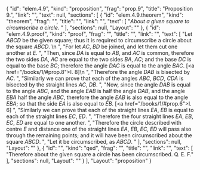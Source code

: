 {
  "id": "elem.4.9",
  "kind": "proposition",
  "frag": "prop.9",
  "title": "Proposition 9.",
  "link": "",
  "text": null,
  "sections": [
    {
      "id": "elem.4.9.theorem",
      "kind": "theorem",
      "frag": "",
      "title": "",
      "link": "",
      "text": [
        "<var>About a given square to circumscribe a circle</var>. "
      ],
      "sections": null,
      "Layout": ""
    },
    {
      "id": "elem.4.9.proof",
      "kind": "proof",
      "frag": "",
      "title": "",
      "link": "",
      "text": [
        "Let <var>ABCD</var> be the given square; thus it is required to circumscribe a circle about the square <var>ABCD</var>. \n      ",
        "For let <var>AC</var>, <var>BD</var> be joined, and let them cut one another at <var>E</var>. ",
        "Then, since <var>DA</var> is equal to <var>AB</var>, and <var>AC</var> is common, therefore the two sides <var>DA</var>, <var>AC</var> are equal to the two sides <var>BA</var>, <var>AC</var>; and the base <var>DC</var> is equal to the base <var>BC</var>; therefore the angle <var>DAC</var> is equal to the angle <var>BAC</var>. [<a href=\"/books/1/#prop.8\">I. 8</a>]\n      ",
        "Therefore the angle <var>DAB</var> is bisected by <var>AC</var>. ",
        "Similarly we can prove that each of the angles <var>ABC</var>, <var>BCD</var>, <var>CDA</var> is bisected by the straight lines <var>AC</var>, <var>DB</var>. ",
        "Now, since the angle <var>DAB</var> is equal to the angle <var>ABC</var>, and the angle <var>EAB</var> is half the angle <var>DAB</var>, and the angle <var>EBA</var> half the angle <var>ABC</var>, therefore the angle <var>EAB</var> is also equal to the angle <var>EBA</var>; so that the side <var>EA</var> is also equal to <var>EB</var>. [<a href=\"/books/1/#prop.6\">I. 6</a>] ",
        "Similarly we can prove that each of the straight lines <var>EA</var>, <var>EB</var> is equal to each of the straight lines <var>EC</var>, <var>ED</var>. ",
        "Therefore the four straight lines <var>EA</var>, <var>EB</var>, <var>EC</var>, <var>ED</var> are equal to one another. ",
        "Therefore the circle described with centre <var>E</var> and distance one of the straight lines <var>EA</var>, <var>EB</var>, <var>EC</var>, <var>ED</var> will pass also through the remaining points; and it will have been circumscribed about the square <var>ABCD</var>. ",
        "Let it be circumscribed, as <var>ABCD</var>. "
      ],
      "sections": null,
      "Layout": ""
    },
    {
      "id": "",
      "kind": "qed",
      "frag": "",
      "title": "",
      "link": "",
      "text": [
        "Therefore about the given square a circle has been circumscribed. Q. E. F."
      ],
      "sections": null,
      "Layout": ""
    }
  ],
  "Layout": "proposition"
}
